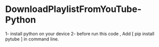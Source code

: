 # DownloadPlaylistFromYouTube-Python

1- install python on your device
2- before run this code , Add  [ pip install pytube ] in command line.
